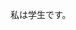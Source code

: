<ruby><span>私</span><rt data-rt="わたし"></rt></ruby>は<ruby><span>学生</span><rt data-rt="がくせい"></rt></ruby>です。
